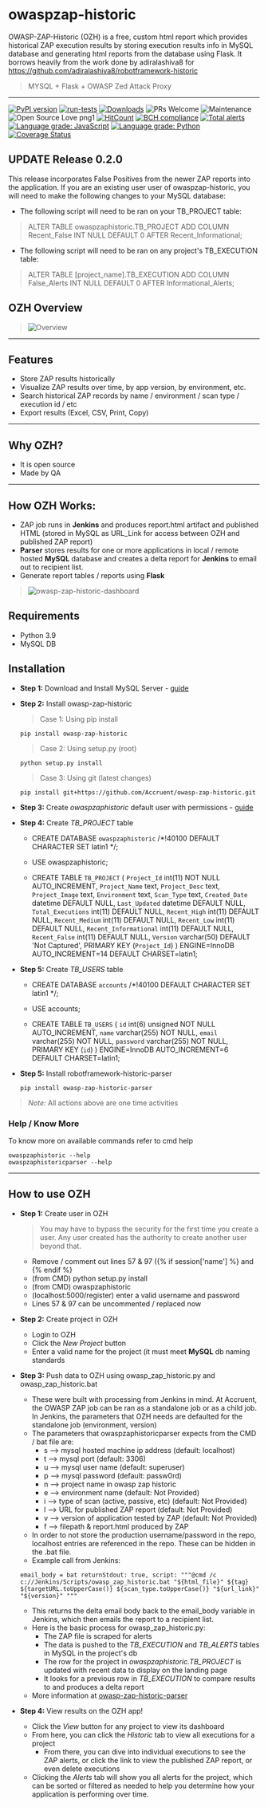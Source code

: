 # owaspzap-historic

OWASP-ZAP-Historic (OZH) is a free, custom html report which provides historical ZAP execution results by storing execution results info in MySQL database and generating html reports from the database using Flask. It borrows heavily from the work done by adiralashiva8 for https://github.com/adiralashiva8/robotframework-historic

> MYSQL + Flask + OWASP Zed Attack Proxy

---
[![PyPI version](https://badge.fury.io/py/owasp-zap-historic.svg)](https://badge.fury.io/py/owasp-zap-historic)
[![run-tests](https://github.com/Accruent/owasp-zap-historic/actions/workflows/run-tests.yml/badge.svg)](https://github.com/Accruent/owasp-zap-historic/actions/workflows/run-tests.yml)
[![Downloads](https://pepy.tech/badge/owasp-zap-historic)](https://pepy.tech/project/owasp-zap-historic)
![PRs Welcome](https://img.shields.io/badge/PRs-welcome-brightgreen.svg?style=flat-square)
![Maintenance](https://img.shields.io/badge/Maintained%3F-yes-green.svg)
![Open Source Love png1](https://badges.frapsoft.com/os/v1/open-source.png?v=103)
[![HitCount](http://hits.dwyl.com/neiljhowell/Accruent/owasp-zap-historic.svg)](http://hits.dwyl.com/neiljhowell/Accruent/owasp-zap-historic)
[![BCH compliance](https://bettercodehub.com/edge/badge/Accruent/owasp-zap-historic?branch=master)](https://bettercodehub.com/)
[![Total alerts](https://img.shields.io/lgtm/alerts/g/Accruent/owasp-zap-historic.svg?logo=lgtm&logoWidth=18)](https://lgtm.com/projects/g/Accruent/owasp-zap-historic/alerts/)
[![Language grade: JavaScript](https://img.shields.io/lgtm/grade/javascript/g/Accruent/owasp-zap-historic.svg?logo=lgtm&logoWidth=18)](https://lgtm.com/projects/g/Accruent/owasp-zap-historic/context:javascript)
[![Language grade: Python](https://img.shields.io/lgtm/grade/python/g/Accruent/owasp-zap-historic.svg?logo=lgtm&logoWidth=18)](https://lgtm.com/projects/g/Accruent/owasp-zap-historic/context:python)
[![Coverage Status](https://coveralls.io/repos/github/Accruent/owasp-zap-historic/badge.svg)](https://coveralls.io/github/Accruent/owasp-zap-historic)

## UPDATE Release 0.2.0
This release incorporates False Positives from the newer ZAP reports into the application. If you are an existing user
user of owaspzap-historic, you will need to make the following changes to your MySQL database:
- The following script will need to be ran on your TB_PROJECT table:
> ALTER TABLE owaspzaphistoric.TB_PROJECT ADD COLUMN Recent_False INT 
> NULL DEFAULT 0 AFTER Recent_Informational;
- The following script will need to be ran on any project's TB_EXECUTION table:
> ALTER TABLE [project_name].TB_EXECUTION ADD COLUMN False_Alerts INT NULL DEFAULT 0 
> AFTER Informational_Alerts;

## OZH Overview

> <img src="https://i.ibb.co/tpC4snT/2020-06-05-08-18-39.png" alt="Overview">

---

## Features
- Store ZAP results historically
- Visualize ZAP results over time, by app version, by environment, etc.
- Search historical ZAP records by name / environment / scan type / execution id / etc
- Export results (Excel, CSV, Print, Copy)

---

## Why OZH?
- It is open source
- Made by QA

---

## How OZH Works:
- ZAP job runs in __Jenkins__ and produces report.html artifact and published HTML (stored in MySQL as URL_Link for access between OZH and published ZAP report)
- __Parser__ stores results for one or more applications in local / remote hosted __MySQL__ database and creates a delta report for __Jenkins__ to email out to recipient list.
- Generate report tables / reports using __Flask__

> <img src="https://i.ibb.co/RQfc7wM/2020-06-05-15-54-49.png" alt="owasp-zap-historic-dashboard">

## Requirements

- Python 3.9
- MySQL DB

## Installation

 - __Step 1:__ Download and Install MySQL Server - [guide](https://bit.ly/2GrUUZ9)

 - __Step 2:__ Install owasp-zap-historic
 
    > Case 1: Using pip install
    ```
    pip install owasp-zap-historic
    ```
 
    > Case 2: Using setup.py (root)
    ```
    python setup.py install
    ```
    
    > Case 3: Using git (latest changes)
    ```
    pip install git+https://github.com/Accruent/owasp-zap-historic.git
    ```
    
- __Step 3:__ Create *owaspzaphistoric* default user with permissions - [guide](https://bit.ly/2PIOTfI)

- __Step 4:__ Create *TB_PROJECT* table
    - CREATE DATABASE `owaspzaphistoric` /*!40100 DEFAULT CHARACTER SET latin1 */;
    
    - USE owaspzaphistoric;
    
    - CREATE TABLE `TB_PROJECT` (
       `Project_Id` int(11) NOT NULL AUTO_INCREMENT,
       `Project_Name` text,
       `Project_Desc` text,
       `Project_Image` text,
       `Environment` text,
       `Scan_Type` text,
       `Created_Date` datetime DEFAULT NULL,
       `Last_Updated` datetime DEFAULT NULL,
       `Total_Executions` int(11) DEFAULT NULL,
       `Recent_High` int(11) DEFAULT NULL,
       `Recent_Medium` int(11) DEFAULT NULL,
       `Recent_Low` int(11) DEFAULT NULL,
       `Recent_Informational` int(11) DEFAULT NULL,
       `Recent_False` int(11) DEFAULT NULL,
       `Version` varchar(50) DEFAULT 'Not Captured',
       PRIMARY KEY (`Project_Id`)
       ) ENGINE=InnoDB AUTO_INCREMENT=14 DEFAULT CHARSET=latin1;
      
- __Step 5:__ Create *TB_USERS* table

    - CREATE DATABASE `accounts` /*!40100 DEFAULT CHARACTER SET latin1 */;
    
    - USE accounts;
    
    - CREATE TABLE `TB_USERS` (
       `id` int(6) unsigned NOT NULL AUTO_INCREMENT,
       `name` varchar(255) NOT NULL,
       `email` varchar(255) NOT NULL,
       `password` varchar(255) NOT NULL,
       PRIMARY KEY (`id`)
       ) ENGINE=InnoDB AUTO_INCREMENT=6 DEFAULT CHARSET=latin1;

 - __Step 5:__ Install robotframework-historic-parser
    ```
    pip install owasp-zap-historic-parser
    ```
    
> _Note:_ All actions above are one time activities


   ### Help / Know More

   To know more on available commands refer to cmd help
   ```
   owaspzaphistoric --help
   owaspzaphistoricparser --help
   ```
   
---

## How to use OZH

- __Step 1:__ Create user in OZH
  
  > You may have to bypass the security for the first time you create a user. Any user created has the authority to create another user beyond that.
    - Remove / comment out lines 57 & 97 ({% if session['name'] %} and {% endif %}
    - (from CMD) python setup.py install
    - (from CMD) owaspzaphistoric
    - (localhost:5000/register) enter a valid username and password
    - Lines 57 & 97 can be uncommented / replaced now
    
- __Step 2:__ Create project in OZH
    - Login to OZH
    - Click the *New Project* button
    - Enter a valid name for the project (it must meet __MySQL__ db naming standards
    
- __Step 3:__ Push data to OZH using owasp_zap_historic.py and owasp_zap_historic.bat
    - These were built with processing from Jenkins in mind. At Accruent, the OWASP ZAP job can be ran as a standalone job or as a child job. In Jenkins, the parameters that OZH needs are defaulted for the standalone job (environment, version)
    - The parameters that owaspzaphistoricparser expects from the CMD / bat file are:
      - s --> mysql hosted machine ip address (default: localhost)
      - t --> mysql port (default: 3306)
      - u --> mysql user name (default: superuser)
      - p --> mysql password (default: passw0rd)
      - n --> project name in owasp zap historic
      - e --> environment name (default: Not Provided)
      - i --> type of scan (active, passive, etc) (default: Not Provided)
      - l --> URL for published ZAP report (default: Not Provided)
      - v --> version of application tested by ZAP (default: Not Provided)
      - f --> filepath & report.html produced by ZAP
    - In order to not store the production username/password in the repo, localhost entries are referenced in the repo. These can be hidden in the .bat file.
    - Example call from Jenkins:
    ```
    email_body = bat returnStdout: true, script: """@cmd /c c://Jenkins/Scripts/owasp_zap_historic.bat "${html_file}" ${tag} ${targetURL.toUpperCase()} ${scan_type.toUpperCase()} "${url_link}" "${version}" """
    ```
    
    - This returns the delta email body back to the email_body variable in Jenkins, which then emails the report to a recipient list.
    - Here is the basic process for owasp_zap_historic.py:
      - The ZAP file is scraped for alerts
      - The data is pushed to the *TB_EXECUTION* and *TB_ALERTS* tables in MySQL in the project's db
      - The row for the project in *owaspzaphistoric.TB_PROJECT* is updated with recent data to display on the landing page
      - It looks for a previous row in *TB_EXECUTION* to compare results to and produces a delta report
    - More information at [owasp-zap-historic-parser](https://github.com/Accruent/owasp-zap-historic-parser)
      
- __Step 4:__ View results on the OZH app!
   - Click the *View* button for any project to view its dashboard
   - From here, you can click the *Historic* tab to view all executions for a project
     - From there, you can dive into individual executions to see the ZAP alerts, or click the link to view the published ZAP report, or even delete executions
   - Clicking the *Alerts* tab will show you all alerts for the project, which can be sorted or filtered as needed to help you determine how your application is performing over time.
